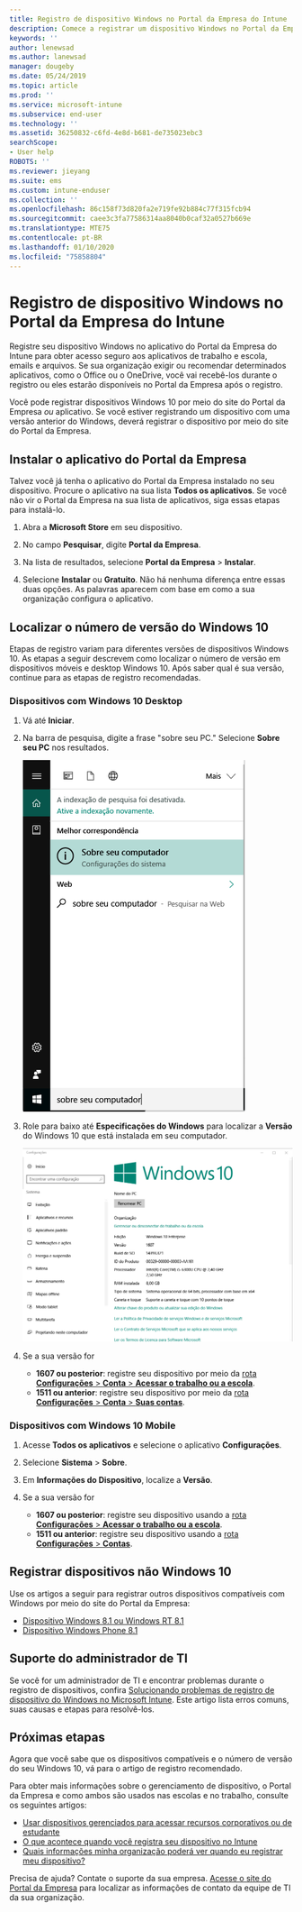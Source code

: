 ```yaml
---
title: Registro de dispositivo Windows no Portal da Empresa do Intune | Microsoft Docs
description: Comece a registrar um dispositivo Windows no Portal da Empresa
keywords: ''
author: lenewsad
ms.author: lanewsad
manager: dougeby
ms.date: 05/24/2019
ms.topic: article
ms.prod: ''
ms.service: microsoft-intune
ms.subservice: end-user
ms.technology: ''
ms.assetid: 36250832-c6fd-4e8d-b681-de735023ebc3
searchScope:
- User help
ROBOTS: ''
ms.reviewer: jieyang
ms.suite: ems
ms.custom: intune-enduser
ms.collection: ''
ms.openlocfilehash: 86c158f73d820fa2e719fe92b884c77f315fcb94
ms.sourcegitcommit: caee3c3fa77586314aa8040b0caf32a0527b669e
ms.translationtype: MTE75
ms.contentlocale: pt-BR
ms.lasthandoff: 01/10/2020
ms.locfileid: "75858804"
---
```

# <a name="windows-device-enrollment-in-intune-company-portal"></a>Registro de dispositivo Windows no Portal da Empresa do Intune  

Registre seu dispositivo Windows no aplicativo do Portal da Empresa do Intune para obter acesso seguro aos aplicativos de trabalho e escola, emails e arquivos. Se sua organização exigir ou recomendar determinados aplicativos, como o Office ou o OneDrive, você vai recebê-los durante o registro ou eles estarão disponíveis no Portal da Empresa após o registro.  

Você pode registrar dispositivos Windows 10 por meio do site do Portal da Empresa *ou* aplicativo. Se você estiver registrando um dispositivo com uma versão anterior do Windows, deverá registrar o dispositivo por meio do site do Portal da Empresa.  

## <a name="install-company-portal-app"></a>Instalar o aplicativo do Portal da Empresa  
Talvez você já tenha o aplicativo do Portal da Empresa instalado no seu dispositivo. Procure o aplicativo na sua lista __Todos os aplicativos__.  Se você não vir o Portal da Empresa na sua lista de aplicativos, siga essas etapas para instalá-lo.  

1. Abra a **Microsoft Store** em seu dispositivo.

2. No campo **Pesquisar**, digite **Portal da Empresa**.

3. Na lista de resultados, selecione **Portal da Empresa** > **Instalar**.

4. Selecione **Instalar** ou **Gratuito**. Não há nenhuma diferença entre essas duas opções. As palavras aparecem com base em como a sua organização configura o aplicativo.  

## <a name="find-windows-10-version-number"></a>Localizar o número de versão do Windows 10  
Etapas de registro variam para diferentes versões de dispositivos Windows 10. As etapas a seguir descrevem como localizar o número de versão em dispositivos móveis e desktop Windows 10. Após saber qual é sua versão, continue para as etapas de registro recomendadas.  

### <a name="windows-10-desktop-devices"></a>Dispositivos com Windows 10 Desktop  

1. Vá até **Iniciar**.

2. Na barra de pesquisa, digite a frase "sobre seu PC." Selecione __Sobre seu PC__ nos resultados.  


   ![configurações de pesquisa para "sobre seu pc"](media/searching_for_about_your_pc.png)  

3. Role para baixo até **Especificações do Windows** para localizar a **Versão** do Windows 10 que está instalada em seu computador.  


   ![Windows 10 Desktop – Sobre seu PC](media/settings_about_pc.png)  

4. Se a sua versão for  

    * __1607 ou posterior__: registre seu dispositivo por meio da [rota **Configurações** > **Conta** > **Acessar o trabalho ou a escola**](enroll-windows-10-device.md#enroll-windows-10-version-1607-and-later-device).   
    * __1511 ou anterior__: registre seu dispositivo por meio da [rota **Configurações** > **Conta** > **Suas contas**](enroll-windows-10-device.md#enroll-windows-10-version-1511-and-earlier-device).  

### <a name="windows-10-mobile-devices"></a>Dispositivos com Windows 10 Mobile

1. Acesse __Todos os aplicativos__ e selecione o aplicativo __Configurações__.
2. Selecione __Sistema__ > __Sobre__.
3. Em __Informações do Dispositivo__, localize a __Versão__.  
4. Se a sua versão for  

    * __1607 ou posterior__: registre seu dispositivo usando a [rota **Configurações** > **Acessar o trabalho ou a escola**](enroll-windows-10-device.md#enroll-windows-10-version-1607-and-later-device).   
    * __1511 ou anterior__: registre seu dispositivo usando a [rota **Configurações** > **Contas**](enroll-windows-10-device.md#enroll-windows-10-version-1511-and-earlier-device).  

## <a name="enroll-non-windows-10-devices"></a>Registrar dispositivos não Windows 10  
Use os artigos a seguir para registrar outros dispositivos compatíveis com Windows por meio do site do Portal da Empresa:   
* [Dispositivo Windows 8.1 ou Windows RT 8.1](enroll-your-W81-or-rt81-windows.md)  
* [Dispositivo Windows Phone 8.1](enroll-your-wp81-windows.md)    

## <a name="it-administrator-support"></a>Suporte do administrador de TI  
Se você for um administrador de TI e encontrar problemas durante o registro de dispositivos, confira [Solucionando problemas de registro de dispositivo do Windows no Microsoft Intune](https://support.microsoft.com/help/4469913). Este artigo lista erros comuns, suas causas e etapas para resolvê-los.  

## <a name="next-steps"></a>Próximas etapas  
Agora que você sabe que os dispositivos compatíveis e o número de versão do seu Windows 10, vá para o artigo de registro recomendado.  
 
Para obter mais informações sobre o gerenciamento de dispositivo, o Portal da Empresa e como ambos são usados nas escolas e no trabalho, consulte os seguintes artigos:  
* [Usar dispositivos gerenciados para acessar recursos corporativos ou de estudante](use-managed-devices-to-get-work-done.md)  
* [O que acontece quando você registra seu dispositivo no Intune](what-happens-if-you-install-the-company-portal-app-and-enroll-your-device-in-intune-windows.md)  
* [Quais informações minha organização poderá ver quando eu registrar meu dispositivo?](what-info-can-your-company-see-when-you-enroll-your-device-in-intune.md)  

Precisa de ajuda? Contate o suporte da sua empresa. [Acesse o site do Portal da Empresa](https://go.microsoft.com/fwlink/?linkid=2010980) para localizar as informações de contato da equipe de TI da sua organização.  
